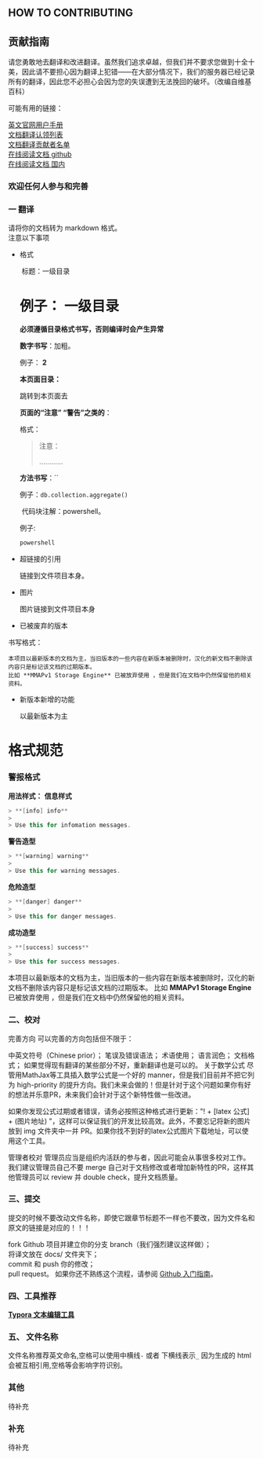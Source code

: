 ##  HOW  TO  CONTRIBUTING

## 贡献指南
请您勇敢地去翻译和改进翻译。虽然我们追求卓越，但我们并不要求您做到十全十美，因此请不要担心因为翻译上犯错——在大部分情况下，我们的服务器已经记录所有的翻译，因此您不必担心会因为您的失误遭到无法挽回的破坏。（改编自维基百科）

可能有用的链接：

[英文官网用户手册](https://docs.mongodb.com/manual/)<br/>
[文档翻译认领列表](https://github.com/JinMuInfo/MongoDB-Manual-zh/blob/master/Document-translation-claim-list.md)<br/>
[文档翻译贡献者名单](https://github.com/JinMuInfo/MongoDB-Manual-zh/blob/master/List-of-contributors.md)<br/>
[在线阅读文档 github](https://jinmuinfo.github.io/MongoDB-Manual-zh/)<br/>
[在线阅读文档 国内](http://gloden.gitee.io/mongodb-manual)<br/>


### 欢迎任何人参与和完善

### 一 翻译
请将你的文档转为 markdown  格式。  
注意以下事项  

  * 格式

    ​	标题：一级目录

    # 例子：  一级目录

    **必须遵循目录格式书写，否则编译时会产生异常**

    **数字书写**：加粗。 

    例子： **2**

    

    **本页面目录：**

    跳转到本页面去

    

    **页面的“注意” “警告”之类的**：

    格式：

    >注意：
    >
    >............

    

    

    **方法书写**：\``

    例子：`db.collection.aggregate()`

    

    ​	代码块注解：powershell。  

    例子:

    ```powershell
    powershell
    ```

  * 超链接的引用

    链接到文件项目本身。

  * 图片

    图片链接到文件项目本身

  * 已被废弃的版本

书写格式：

```
本项目以最新版本的文档为主，当旧版本的一些内容在新版本被删除时，汉化的新文档不删除该内容只是标记该文档的过期版本。
比如 **MMAPv1 Storage Engine** 已被放弃使用 ，但是我们在文档中仍然保留他的相关资料。
```

  * 新版本新增的功能

    以最新版本为主

# 格式规范

### 警报格式

**用法样式：**
**信息样式**

```kotlin
> **[info] info**
>
> Use this for infomation messages.
```

**警告造型**

```kotlin
> **[warning] warning**
>
> Use this for warning messages.
```

**危险造型**

```kotlin
> **[danger] danger**
>
> Use this for danger messages.
```

**成功造型**

```kotlin
> **[success] success**
>
> Use this for success messages.
```

本项目以最新版本的文档为主，当旧版本的一些内容在新版本被删除时，汉化的新文档不删除该内容只是标记该文档的过期版本。
比如 **MMAPv1 Storage Engine** 已被放弃使用 ，但是我们在文档中仍然保留他的相关资料。



### 二、校对
完善方向
可以完善的方向包括但不限于：

中英文符号（Chinese prior）；
笔误及错误语法；
术语使用；
语言润色；
文档格式；
如果觉得现有翻译的某些部分不好，重新翻译也是可以的。
关于数学公式
尽管用MathJax等工具插入数学公式是一个好的 manner，但是我们目前并不把它列为 high-priority 的提升方向。我们未来会做的！但是针对于这个问题如果你有好的想法并乐意PR，未来我们会针对于这个新特性做一些改进。

如果你发现公式过期或者错误，请务必按照这种格式进行更新："! + [latex 公式] + (图片地址) "，这样可以保证我们的开发比较高效。此外，不要忘记将新的图片放到 img 文件夹中一并 PR。如果你找不到好的latex公式图片下载地址，可以使用这个工具。

管理者校对
管理员应当是组织内活跃的参与者，因此可能会从事很多校对工作。我们建议管理员自己不要 merge 自己对于文档修改或者增加新特性的PR，这样其他管理员可以 review 并 double check，提升文档质量。

### 三、提交
提交的时候不要改动文件名称，即使它跟章节标题不一样也不要改，因为文件名和原文的链接是对应的！！！

fork Github 项目并建立你的分支 branch（我们强烈建议这样做）；  
将译文放在 docs/  文件夹下；  
commit 和 push 你的修改；  
pull request。
如果你还不熟练这个流程，请参阅 [Github 入门指南](https://docs.github.com/cn/github)。

### 四、工具推荐

[**Typora 文本编辑工具**](https://typora.io/)

###  五、 文件名称
文件名称推荐英文命名,空格可以使用中横线`-`  或者 下横线表示`_` 因为生成的 html会被互相引用,空格等会影响字符识别。

###  其他
待补充

### 补充
待补充
